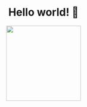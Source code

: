 



<div id="header" align="center">
 <h1>Hello world! 👋</>
</div>

<div id="header" align="center">
  <img src="https://media0.giphy.com/media/6pUBXVTai18Iw/giphy.gif?cid=ecf05e47eudovji6va5pplblxktrqibnx6yr6j4izutxbceo&rid=giphy.gif" width="200" />
</div>



<!--
**Andreas-Horvat/Andreas-Horvat** is a ✨ _special_ ✨ repository because its `README.md` (this file) appears on your GitHub profile.

Here are some ideas to get you started:

- 🔭 I’m currently working on ...
- 🌱 I’m currently learning ...
- 👯 I’m looking to collaborate on ...
- 🤔 I’m looking for help with ...
- 💬 Ask me about ...
- 📫 How to reach me: ...
- 😄 Pronouns: ...
- ⚡ Fun fact: ...
-->
